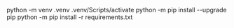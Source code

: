 python -m venv .venv
.venv/Scripts/activate
python -m pip install --upgrade pip
python -m pip install -r requirements.txt

